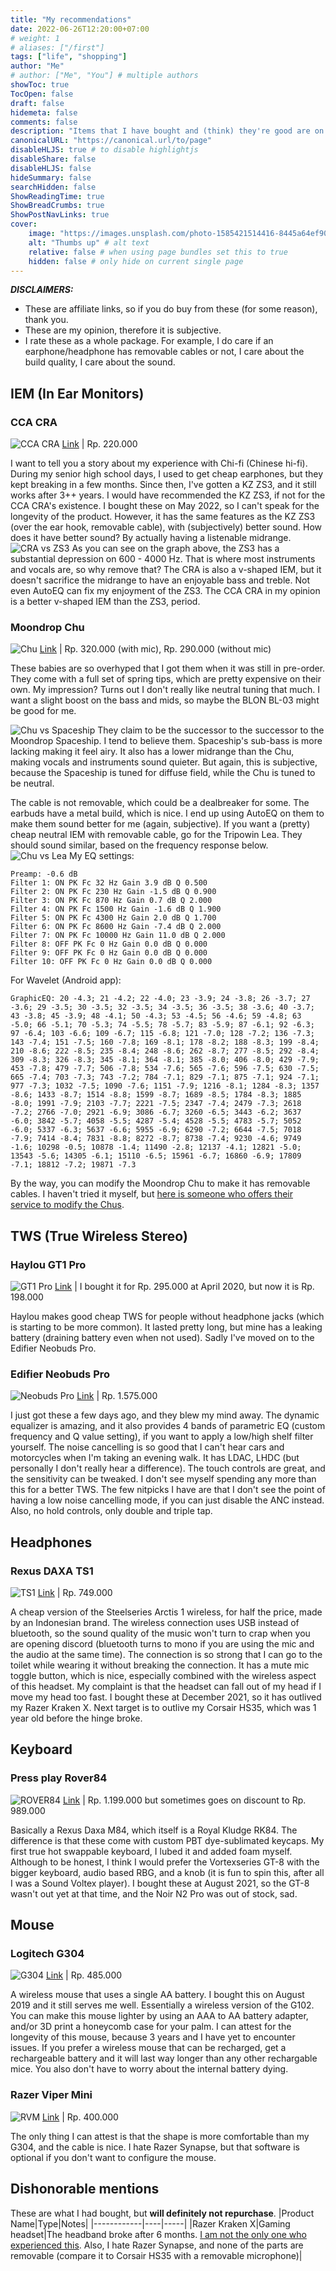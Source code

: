 ```yaml
---
title: "My recommendations"
date: 2022-06-26T12:20:00+07:00
# weight: 1
# aliases: ["/first"]
tags: ["life", "shopping"]
author: "Me"
# author: ["Me", "You"] # multiple authors
showToc: true
TocOpen: false
draft: false
hidemeta: false
comments: false
description: "Items that I have bought and (think) they're good are on this page."
canonicalURL: "https://canonical.url/to/page"
disableHLJS: true # to disable highlightjs
disableShare: false
disableHLJS: false
hideSummary: false
searchHidden: false
ShowReadingTime: true
ShowBreadCrumbs: true
ShowPostNavLinks: true
cover:
    image: "https://images.unsplash.com/photo-1585421514416-8445a64ef90b?ixlib=rb-1.2.1&ixid=MnwxMjA3fDB8MHxwaG90by1wYWdlfHx8fGVufDB8fHx8&auto=format&fit=crop&w=1170&q=80" # image path/url
    alt: "Thumbs up" # alt text
    relative: false # when using page bundles set this to true
    hidden: false # only hide on current single page
---
```

***DISCLAIMERS:***
- These are affiliate links, so if you do buy from these (for some reason), thank you.
- These are my opinion, therefore it is subjective.
- I rate these as a whole package. For example, I do care if an earphone/headphone has removable cables or not, I care about the build quality, I care about the sound.
## IEM (In Ear Monitors)
### CCA CRA
![CCA CRA](https://images.tokopedia.net/img/cache/500-square/hDjmkQ/2022/3/6/cfde7e45-1c9e-4f00-8230-bde4cd7dc811.jpg#center)
[Link](https://tokopedia.link/CaqgLxVnarb) | Rp. 220.000

I want to tell you a story about my experience with Chi-fi (Chinese hi-fi). During my senior high school days, I used to get cheap earphones, but they kept breaking in a few months. Since then, I've gotten a KZ ZS3, and it still works after 3++ years. I would have recommended the KZ ZS3, if not for the CCA CRA's existence. I bought these on May 2022, so I can't speak for the longevity of the product. However, it has the same features as the KZ ZS3 (over the ear hook, removable cable), with (subjectively) better sound. How does it have better sound? By actually having a listenable midrange.
![CRA vs ZS3](/Images/Recommendations/ZS3vsCRA.png#center)
As you can see on the graph above, the ZS3 has a substantial depression on 600 - 4000 Hz. That is where most instruments and vocals are, so why remove that? The CRA is also a v-shaped IEM, but it doesn't sacrifice the midrange to have an enjoyable bass and treble. Not even AutoEQ can fix my enjoyment of the ZS3. The CCA CRA in my opinion is a better v-shaped IEM than the ZS3, period.

### Moondrop Chu
![Chu](https://images.tokopedia.net/img/cache/700/VqbcmM/2022/4/8/680d7a3a-b117-4905-9545-49be9bf7f096.jpg#center)
[Link](https://tokopedia.link/6T4yH1Joarb) | Rp. 320.000 (with mic), Rp. 290.000 (without mic)

These babies are so overhyped that I got them when it was still in pre-order. They come with a full set of spring tips, which are pretty expensive on their own. My impression? Turns out I don't really like neutral tuning that much. I want a slight boost on the bass and mids, so maybe the BLON BL-03 might be good for me.

![Chu vs Spaceship](/Images/Recommendations/ChuvsSpaceship.png#center)
They claim to be the successor to the successor to the Moondrop Spaceship. I tend to believe them. Spaceship's sub-bass is more lacking making it feel airy. It also has a lower midrange than the Chu, making vocals and instruments sound quieter. But again, this is subjective, because the Spaceship is tuned for diffuse field, while the Chu is tuned to be neutral.

The cable is not removable, which could be a dealbreaker for some. The earbuds have a metal build, which is nice. I end up using AutoEQ on them to make them sound better for me (again, subjective). If you want a (pretty) cheap neutral IEM with removable cable, go for the Tripowin Lea. They should sound similar, based on the frequency response below.
![Chu vs Lea](/Images/Recommendations/ChuvsLea.png#center)
My EQ settings:
```
Preamp: -0.6 dB
Filter 1: ON PK Fc 32 Hz Gain 3.9 dB Q 0.500
Filter 2: ON PK Fc 230 Hz Gain -1.5 dB Q 0.900
Filter 3: ON PK Fc 870 Hz Gain 0.7 dB Q 2.000
Filter 4: ON PK Fc 1500 Hz Gain -1.6 dB Q 1.900
Filter 5: ON PK Fc 4300 Hz Gain 2.0 dB Q 1.700
Filter 6: ON PK Fc 8600 Hz Gain -7.4 dB Q 2.000
Filter 7: ON PK Fc 10000 Hz Gain 11.0 dB Q 2.000
Filter 8: OFF PK Fc 0 Hz Gain 0.0 dB Q 0.000
Filter 9: OFF PK Fc 0 Hz Gain 0.0 dB Q 0.000
Filter 10: OFF PK Fc 0 Hz Gain 0.0 dB Q 0.000
```
For Wavelet (Android app):
```
GraphicEQ: 20 -4.3; 21 -4.2; 22 -4.0; 23 -3.9; 24 -3.8; 26 -3.7; 27 -3.6; 29 -3.5; 30 -3.5; 32 -3.5; 34 -3.5; 36 -3.5; 38 -3.6; 40 -3.7; 43 -3.8; 45 -3.9; 48 -4.1; 50 -4.3; 53 -4.5; 56 -4.6; 59 -4.8; 63 -5.0; 66 -5.1; 70 -5.3; 74 -5.5; 78 -5.7; 83 -5.9; 87 -6.1; 92 -6.3; 97 -6.4; 103 -6.6; 109 -6.7; 115 -6.8; 121 -7.0; 128 -7.2; 136 -7.3; 143 -7.4; 151 -7.5; 160 -7.8; 169 -8.1; 178 -8.2; 188 -8.3; 199 -8.4; 210 -8.6; 222 -8.5; 235 -8.4; 248 -8.6; 262 -8.7; 277 -8.5; 292 -8.4; 309 -8.3; 326 -8.3; 345 -8.1; 364 -8.1; 385 -8.0; 406 -8.0; 429 -7.9; 453 -7.8; 479 -7.7; 506 -7.8; 534 -7.6; 565 -7.6; 596 -7.5; 630 -7.5; 665 -7.4; 703 -7.3; 743 -7.2; 784 -7.1; 829 -7.1; 875 -7.1; 924 -7.1; 977 -7.3; 1032 -7.5; 1090 -7.6; 1151 -7.9; 1216 -8.1; 1284 -8.3; 1357 -8.6; 1433 -8.7; 1514 -8.8; 1599 -8.7; 1689 -8.5; 1784 -8.3; 1885 -8.0; 1991 -7.9; 2103 -7.7; 2221 -7.5; 2347 -7.4; 2479 -7.3; 2618 -7.2; 2766 -7.0; 2921 -6.9; 3086 -6.7; 3260 -6.5; 3443 -6.2; 3637 -6.0; 3842 -5.7; 4058 -5.5; 4287 -5.4; 4528 -5.5; 4783 -5.7; 5052 -6.0; 5337 -6.3; 5637 -6.6; 5955 -6.9; 6290 -7.2; 6644 -7.5; 7018 -7.9; 7414 -8.4; 7831 -8.8; 8272 -8.7; 8738 -7.4; 9230 -4.6; 9749 -1.6; 10298 -0.5; 10878 -1.4; 11490 -2.8; 12137 -4.1; 12821 -5.0; 13543 -5.6; 14305 -6.1; 15110 -6.5; 15961 -6.7; 16860 -6.9; 17809 -7.1; 18812 -7.2; 19871 -7.3
```
By the way, you can modify the Moondrop Chu to make it has removable cables. I haven't tried it myself, but [here is someone who offers their service to modify the Chus](https://tokopedia.link/Iv3AeAOrarb).

## TWS (True Wireless Stereo)
### Haylou GT1 Pro
![GT1 Pro](https://images.tokopedia.net/img/cache/500-square/VqbcmM/2022/1/5/c484a6ce-124f-4e7a-8469-3ffb52f988bb.jpg#center)
[Link](https://tokopedia.link/Sx2AHlwparb) | I bought it for Rp. 295.000 at April 2020, but now it is Rp. 198.000

Haylou makes good cheap TWS for people without headphone jacks (which is starting to be more common). It lasted pretty long, but mine has a leaking battery (draining battery even when not used). Sadly I've moved on to the Edifier Neobuds Pro.

### Edifier Neobuds Pro
![Neobuds Pro](https://imgaz1.staticbg.com/thumb/view/oaupload/banggood/images/C1/DE/c86b1e9d-380d-4209-ad9b-153446403029.png#center)
[Link](https://tokopedia.link/rhpqLrWparb) | Rp. 1.575.000

I just got these a few days ago, and they blew my mind away. The dynamic equalizer is amazing, and it also provides 4 bands of parametric EQ (custom frequency and Q value setting), if you want to apply a low/high shelf filter yourself. The noise cancelling is so good that I can't hear cars and motorcycles when I'm taking an evening walk. It has LDAC, LHDC (but personally I don't really hear a difference). The touch controls are great, and the sensitivity can be tweaked. I don't see myself spending any more than this for a better TWS. The few nitpicks I have are that I don't see the point of having a low noise cancelling mode, if you can just disable the ANC instead. Also, no hold controls, only double and triple tap.

## Headphones
### Rexus DAXA TS1
![TS1](https://rexus.id/wp-content/uploads/2021/08/DaxaHeadset_01-1-600x600.jpg#center)
[Link](https://tokopedia.link/I7IeWCsqarb) | Rp. 749.000

A cheap version of the Steelseries Arctis 1 wireless, for half the price, made by an Indonesian brand. The wireless connection uses USB instead of bluetooth, so the sound quality of the music won't turn to crap when you are opening discord (bluetooth turns to mono if you are using the mic and the audio at the same time). The connection is so strong that I can go to the toilet while wearing it without breaking the connection. It has a mute mic toggle button, which is nice, especially combined with the wireless aspect of this headset. My complaint is that the headset can fall out of my head if I move my head too fast. I bought these at December 2021, so it has outlived my Razer Kraken X. Next target is to outlive my Corsair HS35, which was 1 year old before the hinge broke.

## Keyboard
### Press play Rover84
![ROVER84](https://images.tokopedia.net/img/cache/500-square/VqbcmM/2022/2/16/9ba02a14-583c-4afe-8dee-efaccc253087.jpg#center)
[Link](https://tokopedia.link/rxbTJD0qarb) | Rp. 1.199.000 but sometimes goes on discount to Rp. 989.000

Basically a Rexus Daxa M84, which itself is a Royal Kludge RK84. The difference is that these come with custom PBT dye-sublimated keycaps. My first true hot swappable keyboard, I lubed it and added foam myself. Although to be honest, I think I would prefer the Vortexseries GT-8 with the bigger keyboard, audio based RBG, and a knob (it is fun to spin this, after all I was a Sound Voltex player). I bought these at August 2021, so the GT-8 wasn't out yet at that time, and the Noir N2 Pro was out of stock, sad.

## Mouse
### Logitech G304
![G304](https://ae01.alicdn.com/kf/HTB1WQR2EgaTBuNjSszfq6xgfpXaj/2018-Terbaru-Logitech-G304-LIGHTSPEED-Gaming-Mouse-dengan-Sensor-HERO-12000Dpi-400ips-Baterai-AA-Wireless-Mouse.jpg_Q90.jpg_.webp#center)
[Link](https://tokopedia.link/QxYGRSMefrb) | Rp. 485.000

A wireless mouse that uses a single AA battery. I bought this on August 2019 and it still serves me well. Essentially a wireless version of the G102. You can make this mouse lighter by using an AAA to AA battery adapter, and/or 3D print a honeycomb case for your palm. I can attest for the longevity of this mouse, because 3 years and I have yet to encounter issues. If you prefer 
a wireless mouse that can be recharged, get a rechargeable battery and it will last way longer than any other rechargable mice. You also don't have to worry about the internal battery dying.

### Razer Viper Mini
![RVM](https://images.tokopedia.net/img/cache/500-square/VqbcmM/2021/8/18/d51ad51c-a1c2-4b5e-84bc-3102291ef3bd.jpg#center)
[Link](https://tokopedia.link/IIe6b3kffrb) | Rp. 400.000

The only thing I can attest is that the shape is more comfortable than my G304, and the cable is nice. I hate Razer Synapse, but that software is optional if you don't want to configure the mouse.

## Dishonorable mentions
These are what I had bought, but **will definitely not repurchase**.
|Product Name|Type|Notes|
|------------|----|-----|
|Razer Kraken X|Gaming headset|The headband broke after 6 months. [I am not the only one who experienced this](https://www.reddit.com/r/razer/comments/gmav0b/kraken_x_headband_fractured/). Also, I hate Razer Synapse, and none of the parts are removable (compare it to Corsair HS35 with a removable microphone)|

